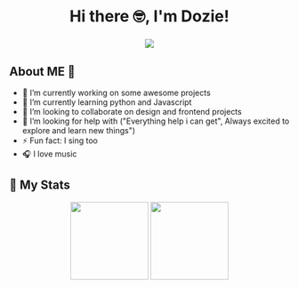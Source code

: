 <h1 align="center" > Hi there 🤓, I'm Dozie! </h1>
<h3 align="center"> <img src = "https://media.giphy.com/media/OhkMiKX0uMmLC/giphy.gif"> </h3> 


## About ME 🙈

- 🔭 I’m currently working on some awesome projects
- 🌱 I’m currently learning python and Javascript 
- 👯 I’m looking to collaborate on design and frontend projects
- 🤔 I’m looking for help with ("Everything help i can get", Always excited to explore and learn new things")
- ⚡ Fun fact: I sing too
- 🎧 I love music

## 🚀 My Stats
<div align="center">
<img height="140cm"src="https://github-readme-stats.vercel.app/api?username=doziee&show_icons=true&theme=midnight-ruby&hide=prs">
<img height="140cm" src="https://github-readme-stats.vercel.app/api/top-langs/?username=doziee&layout=compact&theme=midnight-ruby""(https://github.com/doziee/github-readme-stats)">
</div>

